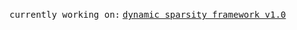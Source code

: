 <samp>currently working on:</samp>
<samp>
  <a href="https://github.com/sbangapadang22/DynamicSparsity">dynamic sparsity framework v1.0</a>
</samp>
